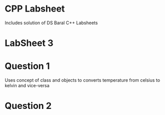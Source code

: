 # CPP Labsheet
Includes solution of DS Baral C++ Labsheets

# LabSheet 3
# Question 1
Uses concept of class and objects to converts temperature from celsius to kelvin and vice-versa
# Question 2